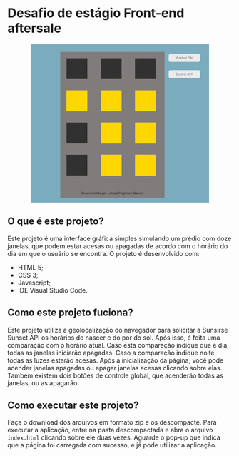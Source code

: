 # Desafio de estágio Front-end aftersale

<p align="center">
 <img src="projeto.jpeg"  align = "center"/>
</p>

## O que é este projeto?

Este projeto é uma interface gráfica simples simulando um prédio com doze janelas, que podem estar acesas ou apagadas de acordo com o horário do dia em que o usuário se encontra. O projeto é desenvolvido com:

- HTML 5;
- CSS 3;
- Javascript;
- IDE Visual Studio Code.

## Como este projeto fuciona?

Este projeto utiliza a geolocalização do navegador para solicitar à Sunsirse Sunset API os horários do nascer e do por do sol. Após isso, é feita uma comparação com o horário atual. Caso esta comparação indique que é dia, todas as janelas iniciarão apagadas. Caso a comparação indique noite, todas as luzes estarão acesas.
Após a inicialização da página, você pode acender janelas apagadas ou apagar janelas acesas clicando sobre elas. Também existem dois botões de controle global, que acenderão todas as janelas, ou as apagarão.

## Como executar este projeto?

Faça o download dos arquivos em formato zip e os descompacte.
Para executar a aplicação, entre na pasta descompactada e abra o arquivo `index.html` clicando sobre ele duas vezes.
Aguarde o pop-up que indica que a página foi carregada com sucesso, e já pode utilizar a aplicação.
